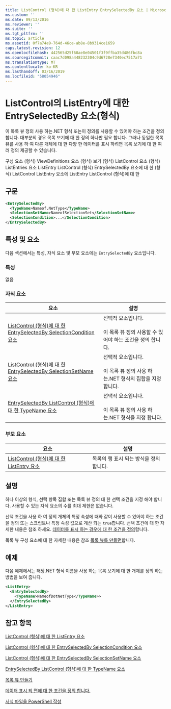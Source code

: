 ```yaml
---
title: ListControl (형식)에 대 한 ListEntry EntrySelectedBy 요소 | Microsoft Docs
ms.custom: ''
ms.date: 09/13/2016
ms.reviewer: ''
ms.suite: ''
ms.tgt_pltfrm: ''
ms.topic: article
ms.assetid: 0f7a74e9-764d-46ce-ab8e-8b9314ce1659
caps.latest.revision: 12
ms.openlocfilehash: 442565d25f60ae8e04501f3f9ffba35d486fbc8a
ms.sourcegitcommit: caac7d098a448232304c9d6728e7340ec7517a71
ms.translationtype: MT
ms.contentlocale: ko-KR
ms.lasthandoff: 03/16/2019
ms.locfileid: "58054946"
---
```

# <a name="entryselectedby-element-for-listentry-for-listcontrol-format"></a>ListControl의 ListEntry에 대한 EntrySelectedBy 요소(형식)

이 목록 뷰 정의 사용 하는.NET 형식 또는이 정의를 사용할 수 있어야 하는 조건을 정의 합니다. 대부분의 경우 목록 보기에 대 한 정의 하나만 필요 합니다. 그러나 동일한 목록 뷰를 사용 하 여 다른 개체에 대 한 다양 한 데이터를 표시 하려면 목록 보기에 대 한 여러 정의 제공할 수 있습니다.

구성 요소 (형식) ViewDefinitions 요소 (형식) 보기 (형식) ListControl 요소 (형식) ListEntries 요소 ListEntry ListControl (형식) EntrySelectedBy 요소에 대 한 (형식) ListControl ListEntry 요소에 ListEntry ListControl (형식)에 대 한

## <a name="syntax"></a>구문

```xml
<EntrySelectedBy>
  <TypeName>Nameof.NetType</TypeName>
  <SelectionSetName>NameofSelectionSet</SelectionSetName>
  <SelectionCondition>...</SelectionCondition>
</EntrySelectedBy>
```

## <a name="attributes-and-elements"></a>특성 및 요소

다음 섹션에서는 특성, 자식 요소 및 부모 요소에는 `EntrySelectedBy` 요소입니다.

### <a name="attributes"></a>특성

없음

### <a name="child-elements"></a>자식 요소

|요소|설명|
|-------------|-----------------|
|[ListControl (형식)에 대 한 EntrySelectedBy SelectionCondition 요소](./selectioncondition-element-for-entryselectedby-for-listcontrol-format.md)|선택적 요소입니다.<br /><br /> 이 목록 뷰 정의 사용할 수 있어야 하는 조건을 정의 합니다.|
|[ListControl (형식)에 대 한 EntrySelectedBy SelectionSetName 요소](./selectionsetname-element-for-entryselectedby-for-listcontrol-format.md)|선택적 요소입니다.<br /><br /> 이 목록 뷰 정의 사용 하는.NET 형식의 집합을 지정 합니다.|
|[EntrySelectedBy ListControl (형식)에 대 한 TypeName 요소](./typename-element-for-entryselectedby-for-listcontrol-format.md)|선택적 요소입니다.<br /><br /> 이 목록 뷰 정의 사용 하는.NET 형식을 지정 합니다.|

### <a name="parent-elements"></a>부모 요소

|요소|설명|
|-------------|-----------------|
|[ListControl (형식)에 대 한 ListEntry 요소](./listentry-element-for-listcontrol-format.md)|목록의 행 표시 되는 방식을 정의 합니다.|

## <a name="remarks"></a>설명

하나 이상의 형식, 선택 항목 집합 또는 목록 뷰 정의 대 한 선택 조건을 지정 해야 합니다. 사용할 수 있는 자식 요소의 수를 최대 제한은 없습니다.

선택 조건을 사용 하 여 정의 개체의 특정 속성에 때와 같이 사용할 수 있어야 하는 조건을 정의 또는 스크립트나 특정 속성 값으로 계산 되는 `true`합니다. 선택 조건에 대 한 자세한 내용은 참조 하세요. [데이터를 표시 하는 경우에 대 한 조건을 정의](./defining-conditions-for-displaying-data.md)합니다.

목록 뷰 구성 요소에 대 한 자세한 내용은 참조 [목록 뷰를 만들면](./creating-a-list-view.md)합니다.

## <a name="example"></a>예제

다음 예제에서는 해당.NET 형식 이름을 사용 하는 목록 보기에 대 한 개체를 정의 하는 방법을 보여 줍니다.

```xml
<ListEntry>
  <EntrySelectedBy>
    <TypeName>NameofDotNetType</TypeName>>
  </EntrySelectedBy>
</ListEntry>
```

## <a name="see-also"></a>참고 항목

[ListControl (형식)에 대 한 ListEntry 요소](./listentry-element-for-listcontrol-format.md)

[ListControl (형식)에 대 한 EntrySelectedBy SelectionCondition 요소](./selectioncondition-element-for-entryselectedby-for-listcontrol-format.md)

[ListControl (형식)에 대 한 EntrySelectedBy SelectionSetName 요소](./selectionsetname-element-for-entryselectedby-for-listcontrol-format.md)

[EntrySelectedBy ListControl (형식)에 대 한 TypeName 요소](./typename-element-for-entryselectedby-for-listcontrol-format.md)

[목록 뷰 만들기](./creating-a-list-view.md)

[데이터 표시 되 면에 대 한 조건을 정의 합니다.](./defining-conditions-for-displaying-data.md)

[서식 파일을 PowerShell 작성](./writing-a-powershell-formatting-file.md)
